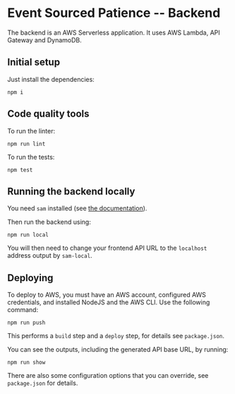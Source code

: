 # Event Sourced Patience -- Backend

The backend is an AWS Serverless application.  It uses AWS Lambda, API Gateway and DynamoDB.

## Initial setup

Just install the dependencies:

```
npm i
```

## Code quality tools

To run the linter:

```
npm run lint
```

To run the tests:

```
npm test
```

## Running the backend locally

You need `sam` installed (see [the documentation](https://docs.aws.amazon.com/serverless-application-model/latest/developerguide/serverless-sam-cli-install.html)).

Then run the backend using:

```
npm run local
```

You will then need to change your frontend API URL to the `localhost` address output by `sam-local`.

## Deploying

To deploy to AWS, you must have an AWS account, configured AWS credentials, and installed NodeJS and the AWS CLI.  Use the following command:

```
npm run push
```

This performs a `build` step and a `deploy` step, for details see `package.json`.

You can see the outputs, including the generated API base URL, by running:

```
npm run show
```

There are also some configuration options that you can override, see `package.json` for details.
